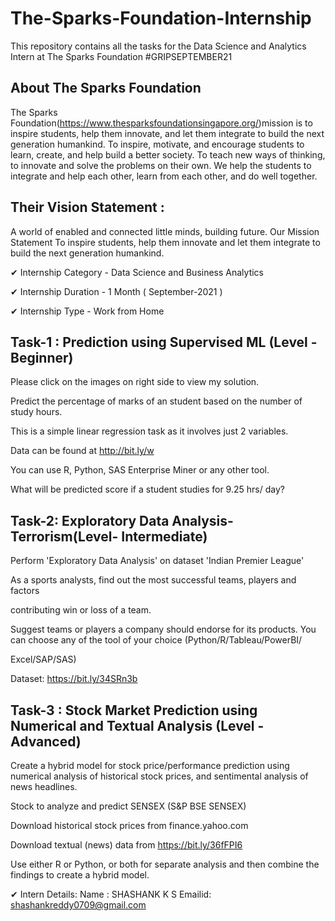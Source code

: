 # The-Sparks-Foundation-Internship
This repository contains all the tasks for the Data Science and Analytics Intern at The Sparks Foundation #GRIPSEPTEMBER21

## About The Sparks Foundation

The Sparks Foundation(https://www.thesparksfoundationsingapore.org/)mission is to inspire students, help them innovate, and let them integrate to build the next generation humankind. To inspire, motivate, and encourage students to learn, create, and help build a better society. To teach new ways of thinking, to innovate and solve the problems on their own. We help the students to integrate and help each other, learn from each other, and do well together.

## Their Vision Statement : 
A world of enabled and connected little minds, building future.
Our Mission Statement To inspire students, help them innovate and let them integrate to build the next generation humankind.


✔ Internship Category - Data Science and Business Analytics

✔ Internship Duration - 1 Month ( September-2021 )

✔ Internship Type - Work from Home

## Task-1 : Prediction using Supervised ML (Level - Beginner)
Please click on the images on right side to view my solution.

Predict the percentage of marks of an student based on the number of study hours.

This is a simple linear regression task as it involves just 2 variables.

Data can be found at http://bit.ly/w

You can use R, Python, SAS Enterprise Miner or any other tool.

What will be predicted score if a student studies for 9.25 hrs/ day?

## Task-2:  Exploratory Data Analysis-Terrorism(Level- Intermediate)
Perform 'Exploratory Data Analysis' on dataset 'Indian Premier League'

As a sports analysts, find out the most successful teams, players and factors

contributing win or loss of a team.

Suggest teams or players a company should endorse for its products. You can choose any of the tool of your choice (Python/R/Tableau/PowerBI/

Excel/SAP/SAS)

Dataset: https://bit.ly/34SRn3b


## Task-3 : Stock Market Prediction using Numerical and Textual Analysis (Level - Advanced)
Create a hybrid model for stock price/performance prediction using numerical analysis of historical stock prices, and sentimental analysis of news headlines.

Stock to analyze and predict SENSEX (S&P BSE SENSEX)

Download historical stock prices from finance.yahoo.com

Download textual (news) data from https://bit.ly/36fFPI6

Use either R or Python, or both for separate analysis and then combine the findings to create a hybrid model.

✔ Intern Details:
Name : SHASHANK K S
Emailid: shashankreddy0709@gmail.com
